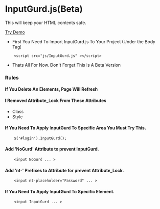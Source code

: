 # InputGurd.js(Beta)
This will keep your HTML contents safe.

[Try Demo](https://gobzateloon.github.io/examples/InputGurd.html)

* First You Need To Import InputGurd.js To Your Project (Under the Body Tag)

```
    <script src="js/InputGurd.js" ></script>
```

* Thats All For Now. Don't Forget This Is A Beta Version

### Rules
#### If You Delete An Elements, Page Will Refresh
#### I Removed Attribute_Lock From These Attributes
* Class
* Style

#### If You Need To Apply InputGurd To Specific Area You Must Try This.
```
    $('#login').InputGurd();
```

#### Add 'NoGurd' Attribute to prevent InputGurd.
```
    <input NoGurd ... >
```

#### Add 'nt-' Prefixes to Attribute for prevent Attribute_Lock.
```
    <input nt-placeholder="Password" ... >
```

#### If You Need To Apply InputGurd To Specific Element.
```
    <input InputGurd ... >
```
